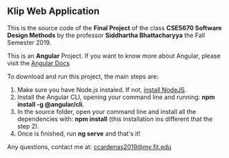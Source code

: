 ## Klip Web Application

This is the source code of the **Final Project** of the class **CSE5670 Software Design Methods** by the professor **Siddhartha Bhattacharyya** the Fall Semester 2019.

This is an **Angular** Project. If you want to know more about Angular, please visit the [Angular Docs](https://angular.io/)

To download and run this project, the main steps are:

1. Make sure you have Node.js instaled. If not, [install NodeJS](https://nodejs.org/).
2. Install the Angular CLI, opening your command line and running: **npm install -g @angular/cli**.
3. In the source folder, open your command line and install all the dependencies with:  **npm install** (this installation ins different that the step 2).
4. Once is finished, run **ng serve** and that's it!

Any questions, contact me at: ccardenas2019@my.fit.edu
